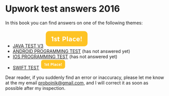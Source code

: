 # Upwork test answers 2016


In this book you can find answers on one of the following themes: 

* [JAVA TEST V3](java_test_v3.md)  <img src="images/1st_Place.png" alt="First place">
* [ANDROID PROGRAMMING TEST](android_programming_test.md) (has not answered yet)  
* [IOS PROGRAMMING TEST](ios_programming_test.md) (has not answered yet)  
* [SWIFT TEST](swift_test.md)  <img src="images/1st_Place.png" alt="First place" height="32px">  

Dear reader, if you suddenly find an error or inaccuracy, please let me know at the my email probojnik@gmail.com, and I will correct it as soon as possible after my inspection.